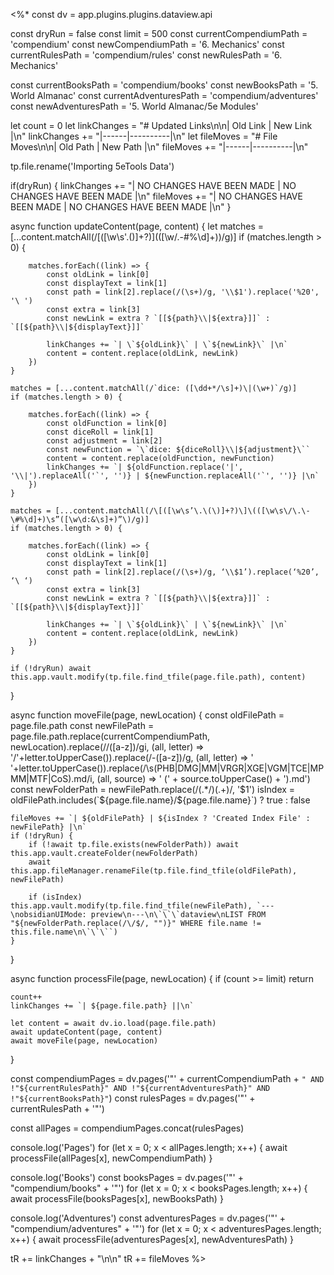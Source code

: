 <%*
const dv = app.plugins.plugins.dataview.api

<!-- UPDATE THESE VALUES -->

<!-- Handle moving img folder over -->
const dryRun = false
const limit = 500
const currentCompendiumPath = 'compendium'
const newCompendiumPath = '6. Mechanics'
const currentRulesPath = 'compendium/rules'
const newRulesPath = '6. Mechanics'

const currentBooksPath = 'compendium/books'
const newBooksPath = '5. World Almanac'
const currentAdventuresPath = 'compendium/adventures'
const newAdventuresPath = '5. World Almanac/5e Modules'

let count = 0
let linkChanges = "# Updated Links\n\n| Old Link | New Link |\n"
linkChanges += "|------|----------|\n"
let fileMoves = "# File Moves\n\n| Old Path | New Path |\n"
fileMoves += "|------|----------|\n"

tp.file.rename('Importing 5eTools Data')

if(dryRun) {
    linkChanges += "| NO CHANGES HAVE BEEN MADE | NO CHANGES HAVE BEEN MADE |\n"
    fileMoves += "| NO CHANGES HAVE BEEN MADE | NO CHANGES HAVE BEEN MADE |\n"
}

async function updateContent(page, content) {
    let matches = [...content.matchAll(/\[([\w\s'\.\(\)]+?)\]\(([\w\/\.\-\#%\d]+)\)/g)]
    if (matches.length > 0) {

        matches.forEach((link) => {
            const oldLink = link[0]
            const displayText = link[1]
            const path = link[2].replace(/(\s+)/g, '\\$1').replace('%20', '\ ')
            const extra = link[3]
            const newLink = extra ? `[[${path}\\|${extra}]]` : `[[${path}\\|${displayText}]]`

            linkChanges += `| \`${oldLink}\` | \`${newLink}\` |\n`
            content = content.replace(oldLink, newLink)
        })
    }

    matches = [...content.matchAll(/`dice: ([\dd+*/\s]+)\|(\w+)`/g)]
    if (matches.length > 0) {

        matches.forEach((link) => {
            const oldFunction = link[0]
            const diceRoll = link[1]
            const adjustment = link[2]
            const newFunction = `\`dice: ${diceRoll}\\|${adjustment}\``
            content = content.replace(oldFunction, newFunction)
            linkChanges += `| ${oldFunction.replace('|', '\\|').replaceAll('`', '')} | ${newFunction.replaceAll('`', '')} |\n`
        })
    }
    
    matches = [...content.matchAll(/\[([\w\s’\.\(\)]+?)\]\(([\w\s\/\.\-\#%\d]+)\s”([\w\d:&\s]+)”\)/g)]
    if (matches.length > 0) {

        matches.forEach((link) => {
            const oldLink = link[0]
            const displayText = link[1]
            const path = link[2].replace(/(\s+)/g, ‘\\$1’).replace(‘%20’, ‘\ ‘)
            const extra = link[3]
            const newLink = extra ? `[[${path}\\|${extra}]]` : `[[${path}\\|${displayText}]]`

            linkChanges += `| \`${oldLink}\` | \`${newLink}\` |\n`
            content = content.replace(oldLink, newLink)
        })
    }
    
    if (!dryRun) await this.app.vault.modify(tp.file.find_tfile(page.file.path), content)
}

async function moveFile(page, newLocation) {
    const oldFilePath = page.file.path
    const newFilePath = page.file.path.replace(currentCompendiumPath, newLocation).replace(/\/([a-z])/gi, (all, letter) => '/'+letter.toUpperCase()).replace(/-([a-z])/g, (all, letter) => ' '+letter.toUpperCase()).replace(/\s(PHB|DMG|MM|VRGR|XGE|VGM|TCE|MPMM|MTF|CoS)\.md/i, (all, source) => ' (' + source.toUpperCase() + ').md')
    const newFolderPath = newFilePath.replace(/(.*\/)(.+)/, '$1')
    isIndex = oldFilePath.includes(`${page.file.name}/${page.file.name}`) ? true : false

    fileMoves += `| ${oldFilePath} | ${isIndex ? 'Created Index File' : newFilePath} |\n`
    if (!dryRun) {
        if (!await tp.file.exists(newFolderPath)) await this.app.vault.createFolder(newFolderPath)
        await this.app.fileManager.renameFile(tp.file.find_tfile(oldFilePath), newFilePath)

        if (isIndex) this.app.vault.modify(tp.file.find_tfile(newFilePath), `---\nobsidianUIMode: preview\n---\n\`\`\`dataview\nLIST FROM "${newFolderPath.replace(/\/$/, "")}" WHERE file.name != this.file.name\n\`\`\``)
    }
}

async function processFile(page, newLocation) {
    if (count >= limit) return

    count++
    linkChanges += `| ${page.file.path} ||\n`

    let content = await dv.io.load(page.file.path)
    await updateContent(page, content)
    await moveFile(page, newLocation)
}

const compendiumPages = dv.pages('"' + currentCompendiumPath + `" AND !"${currentRulesPath}" AND !"${currentAdventuresPath}" AND !"${currentBooksPath}"`)
const rulesPages = dv.pages('"' + currentRulesPath + '"')

const allPages = compendiumPages.concat(rulesPages)

console.log('Pages')
for (let x = 0; x < allPages.length; x++) {
    await processFile(allPages[x], newCompendiumPath)
}

console.log('Books')
const booksPages = dv.pages('"' + "compendium/books" + '"')
for (let x = 0; x < booksPages.length; x++) {
    await processFile(booksPages[x], newBooksPath)
}

console.log('Adventures')
const adventuresPages = dv.pages('"' + "compendium/adventures" + '"')
for (let x = 0; x < adventuresPages.length; x++) {
    await processFile(adventuresPages[x], newAdventuresPath)
}

tR += linkChanges + "\n\n"
tR += fileMoves
%>
